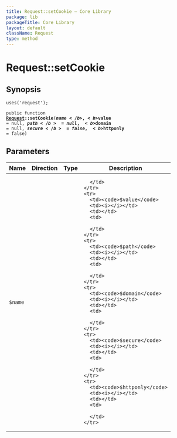 ```yaml
---
title: Request::setCookie — Core Library
package: lib
packageTitle: Core Library
layout: default
className: Request
type: method
---
```


# Request::setCookie

## Synopsis

<code>uses('request');</code>

<code>public function <b><a href="Request">Request</a>::setCookie</b>(<b>$name</b>, <b>$value</b> = null, <b>$path</b> = null, <b>$domain</b> = null, <b>$secure</b> = false, <b>$httponly</b> = false)</code>

## Parameters

<table>
  <thead>
    <tr>
      <th>Name</th>
      <th>Direction</th>
      <th>Type</th>
      <th>Description</th>
    </tr>
  </thead>
  <tbody>
    <tr>
      <td><code>$name</code>
      <td><i></i></td>
      <td></td>
      <td>

      </td>
    </tr>
    <tr>
      <td><code>$value</code>
      <td><i></i></td>
      <td></td>
      <td>

      </td>
    </tr>
    <tr>
      <td><code>$path</code>
      <td><i></i></td>
      <td></td>
      <td>

      </td>
    </tr>
    <tr>
      <td><code>$domain</code>
      <td><i></i></td>
      <td></td>
      <td>

      </td>
    </tr>
    <tr>
      <td><code>$secure</code>
      <td><i></i></td>
      <td></td>
      <td>

      </td>
    </tr>
    <tr>
      <td><code>$httponly</code>
      <td><i></i></td>
      <td></td>
      <td>

      </td>
    </tr>
  </tbody>
</table>


